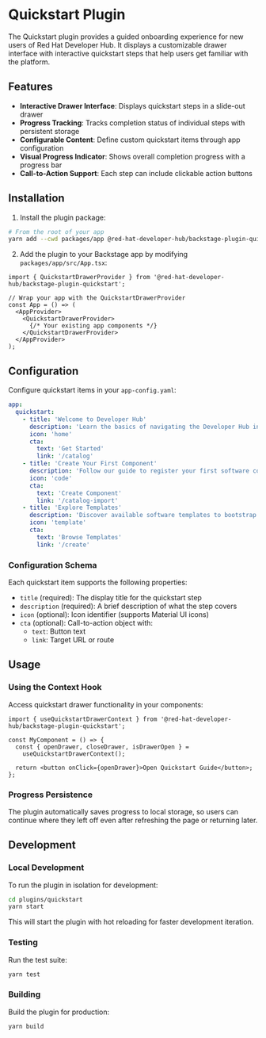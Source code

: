 # Quickstart Plugin

The Quickstart plugin provides a guided onboarding experience for new users of Red Hat Developer Hub. It displays a customizable drawer interface with interactive quickstart steps that help users get familiar with the platform.

## Features

- **Interactive Drawer Interface**: Displays quickstart steps in a slide-out drawer
- **Progress Tracking**: Tracks completion status of individual steps with persistent storage
- **Configurable Content**: Define custom quickstart items through app configuration
- **Visual Progress Indicator**: Shows overall completion progress with a progress bar
- **Call-to-Action Support**: Each step can include clickable action buttons

## Installation

1. Install the plugin package:

```bash
# From the root of your app
yarn add --cwd packages/app @red-hat-developer-hub/backstage-plugin-quickstart
```

2. Add the plugin to your Backstage app by modifying `packages/app/src/App.tsx`:

```tsx
import { QuickstartDrawerProvider } from '@red-hat-developer-hub/backstage-plugin-quickstart';

// Wrap your app with the QuickstartDrawerProvider
const App = () => (
  <AppProvider>
    <QuickstartDrawerProvider>
      {/* Your existing app components */}
    </QuickstartDrawerProvider>
  </AppProvider>
);
```

## Configuration

Configure quickstart items in your `app-config.yaml`:

```yaml
app:
  quickstart:
    - title: 'Welcome to Developer Hub'
      description: 'Learn the basics of navigating the Developer Hub interface'
      icon: 'home'
      cta:
        text: 'Get Started'
        link: '/catalog'
    - title: 'Create Your First Component'
      description: 'Follow our guide to register your first software component'
      icon: 'code'
      cta:
        text: 'Create Component'
        link: '/catalog-import'
    - title: 'Explore Templates'
      description: 'Discover available software templates to bootstrap new projects'
      icon: 'template'
      cta:
        text: 'Browse Templates'
        link: '/create'
```

### Configuration Schema

Each quickstart item supports the following properties:

- `title` (required): The display title for the quickstart step
- `description` (required): A brief description of what the step covers
- `icon` (optional): Icon identifier (supports Material UI icons)
- `cta` (optional): Call-to-action object with:
  - `text`: Button text
  - `link`: Target URL or route

## Usage

### Using the Context Hook

Access quickstart drawer functionality in your components:

```tsx
import { useQuickstartDrawerContext } from '@red-hat-developer-hub/backstage-plugin-quickstart';

const MyComponent = () => {
  const { openDrawer, closeDrawer, isDrawerOpen } =
    useQuickstartDrawerContext();

  return <button onClick={openDrawer}>Open Quickstart Guide</button>;
};
```

### Progress Persistence

The plugin automatically saves progress to local storage, so users can continue where they left off even after refreshing the page or returning later.

## Development

### Local Development

To run the plugin in isolation for development:

```bash
cd plugins/quickstart
yarn start
```

This will start the plugin with hot reloading for faster development iteration.

### Testing

Run the test suite:

```bash
yarn test
```

### Building

Build the plugin for production:

```bash
yarn build
```
